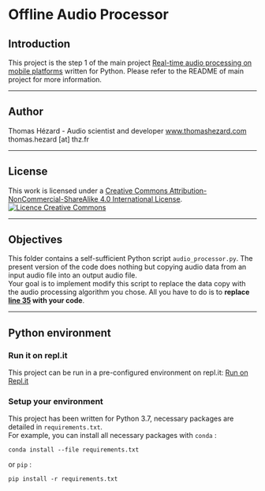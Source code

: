 # Offline Audio Processor

## Introduction

This project is the step 1 of the main project [Real-time audio processing on mobile platforms](https://gitlab.com/AudioScientist/real-time-audio-processing-on-mobile-platforms) written for Python. Please refer to the README of main project for more information.

--- 

## Author

Thomas Hézard - Audio scientist and developer
www.thomashezard.com  
thomas.hezard [at] thz.fr

--- 

## License

This work is licensed under a [Creative Commons Attribution-NonCommercial-ShareAlike 4.0 International License](http://creativecommons.org/licenses/by-nc-sa/4.0/).  
[![Licence Creative Commons](https://i.creativecommons.org/l/by-nc-sa/4.0/88x31.png)](http://creativecommons.org/licenses/by-nc-sa/4.0/)

---

## Objectives

This folder contains a self-sufficient Python script `audio_processor.py`. The present version of the code does nothing but copying audio data from an input audio file into an output audio file.  
Your goal is to implement modify this script to replace the data copy with the audio processing algorithm you chose. All you have to do is to __replace [line 35](audio_processor.py#L35) with your code__.

--- 

## Python environment

### Run it on repl.it

This project can be run in a pre-configured environment on repl.it: [Run on Repl.it](https://repl.it/@AudioScientist/RealTimeAudioProcessingOnMobilePlatformsStep1Python)

### Setup your environment

This project has been written for Python 3.7, necessary packages are detailed in `requirements.txt`.  
For example, you can install all necessary packages with `conda` : 
```
conda install --file requirements.txt
```
or `pip` : 
```
pip install -r requirements.txt
```